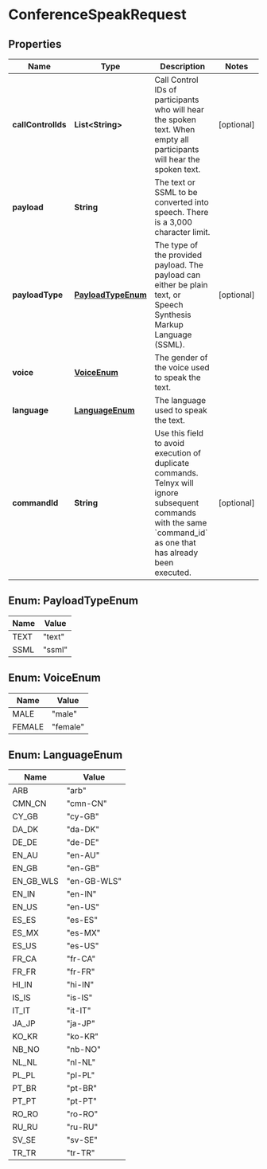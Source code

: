 

# ConferenceSpeakRequest


## Properties

| Name | Type | Description | Notes |
|------------ | ------------- | ------------- | -------------|
|**callControlIds** | **List&lt;String&gt;** | Call Control IDs of participants who will hear the spoken text. When empty all participants will hear the spoken text. |  [optional] |
|**payload** | **String** | The text or SSML to be converted into speech. There is a 3,000 character limit. |  |
|**payloadType** | [**PayloadTypeEnum**](#PayloadTypeEnum) | The type of the provided payload. The payload can either be plain text, or Speech Synthesis Markup Language (SSML). |  [optional] |
|**voice** | [**VoiceEnum**](#VoiceEnum) | The gender of the voice used to speak the text. |  |
|**language** | [**LanguageEnum**](#LanguageEnum) | The language used to speak the text. |  |
|**commandId** | **String** | Use this field to avoid execution of duplicate commands. Telnyx will ignore subsequent commands with the same &#x60;command_id&#x60; as one that has already been executed. |  [optional] |



## Enum: PayloadTypeEnum

| Name | Value |
|---- | -----|
| TEXT | &quot;text&quot; |
| SSML | &quot;ssml&quot; |



## Enum: VoiceEnum

| Name | Value |
|---- | -----|
| MALE | &quot;male&quot; |
| FEMALE | &quot;female&quot; |



## Enum: LanguageEnum

| Name | Value |
|---- | -----|
| ARB | &quot;arb&quot; |
| CMN_CN | &quot;cmn-CN&quot; |
| CY_GB | &quot;cy-GB&quot; |
| DA_DK | &quot;da-DK&quot; |
| DE_DE | &quot;de-DE&quot; |
| EN_AU | &quot;en-AU&quot; |
| EN_GB | &quot;en-GB&quot; |
| EN_GB_WLS | &quot;en-GB-WLS&quot; |
| EN_IN | &quot;en-IN&quot; |
| EN_US | &quot;en-US&quot; |
| ES_ES | &quot;es-ES&quot; |
| ES_MX | &quot;es-MX&quot; |
| ES_US | &quot;es-US&quot; |
| FR_CA | &quot;fr-CA&quot; |
| FR_FR | &quot;fr-FR&quot; |
| HI_IN | &quot;hi-IN&quot; |
| IS_IS | &quot;is-IS&quot; |
| IT_IT | &quot;it-IT&quot; |
| JA_JP | &quot;ja-JP&quot; |
| KO_KR | &quot;ko-KR&quot; |
| NB_NO | &quot;nb-NO&quot; |
| NL_NL | &quot;nl-NL&quot; |
| PL_PL | &quot;pl-PL&quot; |
| PT_BR | &quot;pt-BR&quot; |
| PT_PT | &quot;pt-PT&quot; |
| RO_RO | &quot;ro-RO&quot; |
| RU_RU | &quot;ru-RU&quot; |
| SV_SE | &quot;sv-SE&quot; |
| TR_TR | &quot;tr-TR&quot; |



